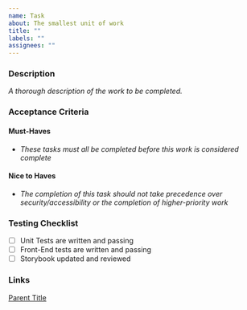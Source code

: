 ```yaml
---
name: Task
about: The smallest unit of work
title: ""
labels: ""
assignees: ""
---
```


### Description

*A thorough description of the work to be completed.*

### Acceptance Criteria

#### Must-Haves

- *These tasks must all be completed before this work is considered complete*

#### Nice to Haves

- *The completion of this task should not take precedence over security/accessibility or the completion of higher-priority work*

### Testing Checklist

- [ ] Unit Tests are written and passing
- [ ] Front-End tests are written and passing
- [ ] Storybook updated and reviewed

### Links

[Parent Title](https://github.com/clm-whyte/sudoku/projects/)
